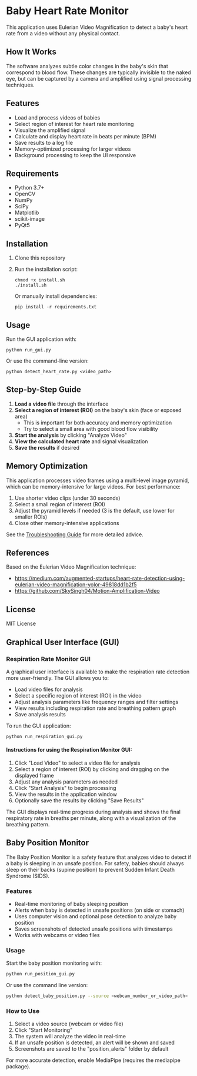 # Baby Heart Rate Monitor

This application uses Eulerian Video Magnification to detect a baby's heart rate from a video without any physical contact.

## How It Works

The software analyzes subtle color changes in the baby's skin that correspond to blood flow. These changes are typically invisible to the naked eye, but can be captured by a camera and amplified using signal processing techniques.

## Features

- Load and process videos of babies
- Select region of interest for heart rate monitoring
- Visualize the amplified signal
- Calculate and display heart rate in beats per minute (BPM)
- Save results to a log file
- Memory-optimized processing for larger videos
- Background processing to keep the UI responsive

## Requirements

- Python 3.7+
- OpenCV
- NumPy
- SciPy
- Matplotlib
- scikit-image
- PyQt5

## Installation

1. Clone this repository
2. Run the installation script:
   ```
   chmod +x install.sh
   ./install.sh
   ```
   
   Or manually install dependencies:
   ```
   pip install -r requirements.txt
   ```

## Usage

Run the GUI application with:

```
python run_gui.py
```

Or use the command-line version:

```
python detect_heart_rate.py <video_path>
```

## Step-by-Step Guide

1. **Load a video file** through the interface
2. **Select a region of interest (ROI)** on the baby's skin (face or exposed area)
   - This is important for both accuracy and memory optimization
   - Try to select a small area with good blood flow visibility
3. **Start the analysis** by clicking "Analyze Video"
4. **View the calculated heart rate** and signal visualization
5. **Save the results** if desired

## Memory Optimization

This application processes video frames using a multi-level image pyramid, which can be memory-intensive for large videos. For best performance:

1. Use shorter video clips (under 30 seconds)
2. Select a small region of interest (ROI)
3. Adjust the pyramid levels if needed (3 is the default, use lower for smaller ROIs)
4. Close other memory-intensive applications

See the [Troubleshooting Guide](TROUBLESHOOTING.md) for more detailed advice.

## References

Based on the Eulerian Video Magnification technique:
- https://medium.com/augmented-startups/heart-rate-detection-using-eulerian-video-magnification-yolor-49818dd1b2f5
- https://github.com/SkySingh04/Motion-Amplification-Video

## License

MIT License

## Graphical User Interface (GUI)

### Respiration Rate Monitor GUI

A graphical user interface is available to make the respiration rate detection more user-friendly. The GUI allows you to:

- Load video files for analysis
- Select a specific region of interest (ROI) in the video
- Adjust analysis parameters like frequency ranges and filter settings
- View results including respiration rate and breathing pattern graph
- Save analysis results

To run the GUI application:

```bash
python run_respiration_gui.py
```

#### Instructions for using the Respiration Monitor GUI:

1. Click "Load Video" to select a video file for analysis
2. Select a region of interest (ROI) by clicking and dragging on the displayed frame
3. Adjust any analysis parameters as needed
4. Click "Start Analysis" to begin processing
5. View the results in the application window
6. Optionally save the results by clicking "Save Results"

The GUI displays real-time progress during analysis and shows the final respiratory rate in breaths per minute, along with a visualization of the breathing pattern.

## Baby Position Monitor

The Baby Position Monitor is a safety feature that analyzes video to detect if a baby is sleeping in an unsafe position. For safety, babies should always sleep on their backs (supine position) to prevent Sudden Infant Death Syndrome (SIDS).

### Features

- Real-time monitoring of baby sleeping position
- Alerts when baby is detected in unsafe positions (on side or stomach)
- Uses computer vision and optional pose detection to analyze baby position
- Saves screenshots of detected unsafe positions with timestamps
- Works with webcams or video files

### Usage

Start the baby position monitoring with:

```bash
python run_position_gui.py
```

Or use the command line version:

```bash
python detect_baby_position.py --source <webcam_number_or_video_path>
```

### How to Use

1. Select a video source (webcam or video file)
2. Click "Start Monitoring"
3. The system will analyze the video in real-time
4. If an unsafe position is detected, an alert will be shown and saved
5. Screenshots are saved to the "position_alerts" folder by default

For more accurate detection, enable MediaPipe (requires the mediapipe package). 